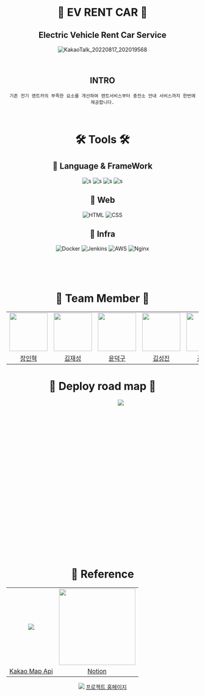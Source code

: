 <br>
<br>
<br>

<div align="center">

# 🚗 EV RENT CAR 🚗

## Electric Vehicle Rent Car Service

![KakaoTalk_20220817_202019568](https://user-images.githubusercontent.com/65659478/185111861-93f48934-161c-492d-9acc-34acb6a1707f.png)

<br>

## INTRO

    기존 전기 렌트카의 부족한 요소를 개선하여 렌트서비스부터 충전소 안내 서비스까지 한번에 제공합니다.

<br>

# 🛠 Tools 🛠

<div align="center">

## 🍃 Language & FrameWork

![s](https://img.shields.io/badge/Java-ED8B00?style=for-the-badge&logo=java&logoColor=white)
![s](https://img.shields.io/badge/SPRINGBOOT-6DB33F?style=for-the-badge&logo=SPRINGBOOT&logoColor=white)
![s](https://img.shields.io/badge/JavaScript-F7DF1E?style=for-the-badge&logo=JavaScript&logoColor=white)
![s](https://img.shields.io/badge/Mysql-4479A1?style=for-the-badge&logo=Mysql&logoColor=white)

## 🍃 Web

![HTML](https://img.shields.io/badge/HTML-E34F26.svg?style=for-the-badge&logo=HTML5&logoColor=white)
![CSS](https://img.shields.io/badge/CSS-1572B6.svg?style=for-the-badge&logo=CSS3&logoColor=white)

## 🍃 Infra

![Docker](https://img.shields.io/badge/docker-2496ED.svg?style=for-the-badge&logo=docker&logoColor=white)
![Jenkins](https://img.shields.io/badge/jenkins-D24939.svg?style=for-the-badge&logo=jenkins&logoColor=white)
![AWS](https://img.shields.io/badge/NAVER-03C75A.svg?style=for-the-badge&logo=Naver&logoColor=white)
![Nginx](https://img.shields.io/badge/NginX-009639.svg?style=for-the-badge&logo=NginX&logoColor=white)

</div>

<br>
<br>
<br>

# 🐋 Team Member 🐋

<table>
<tr>
<td><img src="https://avatars.githubusercontent.com/u/65659478?v=4" style="width:100px; height:100px;"></td>
<td><img src="https://avatars.githubusercontent.com/u/103403548?v=4" style="width:100px; height:100px;"></td>
<td><img src="https://avatars.githubusercontent.com/u/103403564?v=4" style="width:100px; height:100px;"></td>

<td><img src="https://avatars.githubusercontent.com/u/103403608?v=4" style="width:100px; height:100px;"></td>
<td><img src="https://avatars.githubusercontent.com/u/103404275?v=4" style="width:100px; height:100px;"></td>
<td><img src="https://avatars.githubusercontent.com/u/105375124?v=4" style="width:100px; height:100px;"></td>
</tr>
<tr>
<td style="text-align: center;"><a href="https://github.com/In-HyeokJang">장인혁</a></td>
<td style="text-align: center;"><a href="https://github.com/KIM-JS-95">김재성</a></td>
<td style="text-align: center;"><a href="https://github.com/mryoon1020">윤덕구</a></td>

<td style="text-align: center;"><a href="https://github.com/KSJ0413">김성진</a></td>
<td style="text-align: center;"><a href="https://github.com/ownage02">김정우</a></td>
<td style="text-align: center;"><a href="https://github.com/yuseons">서유선</a></td>
</tr>
</table>

# 🐋 Deploy road map 🐋

<div style="width:600px; height:400px;">

<img src="https://user-images.githubusercontent.com/65659478/185040384-3084855e-bd0f-4260-866e-e0eb321f9475.png">

</div>

# 💊 Reference

<table>
<tr>
<td align="center"><img src="https://blog.kakaocdn.net/dn/EKIAk/btroaNkDBsZ/81pirx8L2TAnnUOUmfeEK1/img.png"></td>
<td align="center"><img width="200" height="200" src="https://www.inthenews.co.kr/data/photos/uploads/2020/08/%EC%9D%B4%EB%AF%B8%EC%A7%80-%EB%85%B8%EC%85%98-%EB%A1%9C%EA%B3%A0.jpg">
</td>
</tr>

<tr>
<td align="center"><a href="https://apis.map.kakao.com/">Kakao Map Api</a></td>
<td align="center"><a href="https://json0506.notion.site/Ev-Rent-Car-28b3e16308344e64aedefc98d3889e3d">Notion</a></td>
</tr>

</table>
<div>

<div style="width:200px; height:200px;">
<img src="https://user-images.githubusercontent.com/65659478/185056695-ff0e0e26-efeb-408d-9f46-be5bce005842.png">
<a href="https://evrent.ml/"> 프로젝트 홈페이지</a>
<br>
<br>
</div>
</div>
